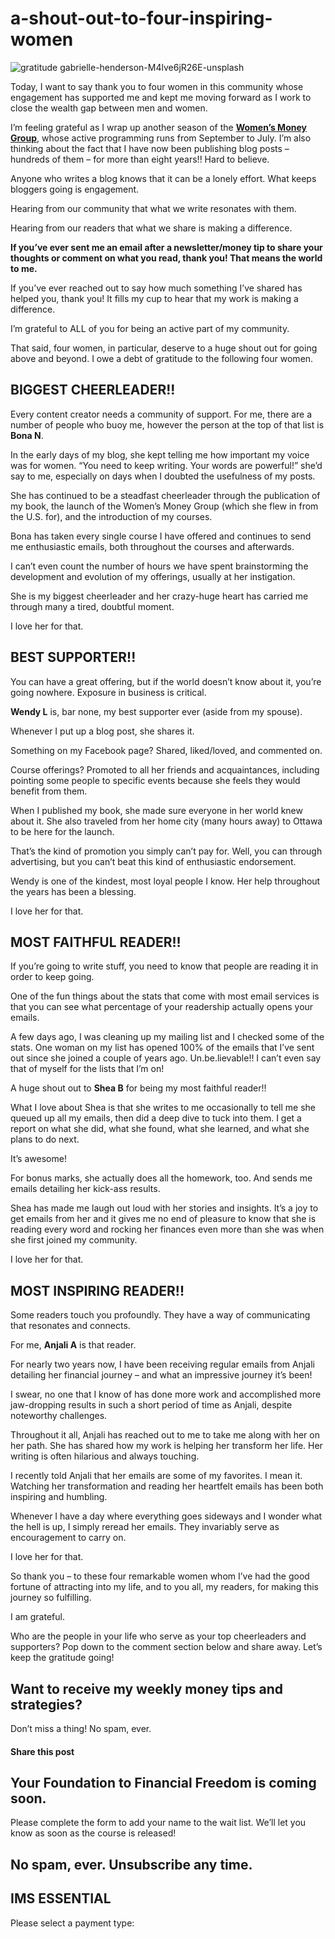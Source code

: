 # a-shout-out-to-four-inspiring-women
![gratitude gabrielle-henderson-M4lve6jR26E-unsplash](https://yourfinanciallaunchpad.com/wp-content/uploads/elementor/thumbs/gratitude-gabrielle-henderson-M4lve6jR26E-unsplash-scaled-qdc6cmzytjfl1fri5t9j8vqkulav3ux2ws6d2sfatk.jpg "gratitude gabrielle-henderson-M4lve6jR26E-unsplash")

Today, I want to say thank you to four women in this community whose engagement has supported me and kept me moving forward as I work to close the wealth gap between men and women.

I’m feeling grateful as I wrap up another season of the **[Women’s Money Group](https://yourfinanciallaunchpad.com/womens-money-group/)**, whose active programming runs from September to July. I’m also thinking about the fact that I have now been publishing blog posts – hundreds of them – for more than eight years!! Hard to believe.

Anyone who writes a blog knows that it can be a lonely effort. What keeps bloggers going is engagement.

Hearing from our community that what we write resonates with them.

Hearing from our readers that what we share is making a difference.

**If you’ve ever sent me an email after a newsletter/money tip to share your thoughts or comment on what you read, thank you! That means the world to me.**

If you’ve ever reached out to say how much something I’ve shared has helped you, thank you! It fills my cup to hear that my work is making a difference.

I’m grateful to ALL of you for being an active part of my community.

That said, four women, in particular, deserve to a huge shout out for going above and beyond. I owe a debt of gratitude to the following four women.

## BIGGEST CHEERLEADER!!

Every content creator needs a community of support. For me, there are a number of people who buoy me, however the person at the top of that list is **Bona N**.

In the early days of my blog, she kept telling me how important my voice was for women. “You need to keep writing. Your words are powerful!” she’d say to me, especially on days when I doubted the usefulness of my posts.

She has continued to be a steadfast cheerleader through the publication of my book, the launch of the Women’s Money Group (which she flew in from the U.S. for), and the introduction of my courses.

Bona has taken every single course I have offered and continues to send me enthusiastic emails, both throughout the courses and afterwards.

I can’t even count the number of hours we have spent brainstorming the development and evolution of my offerings, usually at her instigation.

She is my biggest cheerleader and her crazy-huge heart has carried me through many a tired, doubtful moment.

I love her for that.

## BEST SUPPORTER!!

You can have a great offering, but if the world doesn’t know about it, you’re going nowhere. Exposure in business is critical.

**Wendy L** is, bar none, my best supporter ever (aside from my spouse).

Whenever I put up a blog post, she shares it.

Something on my Facebook page? Shared, liked/loved, and commented on.

Course offerings? Promoted to all her friends and acquaintances, including pointing some people to specific events because she feels they would benefit from them.

When I published my book, she made sure everyone in her world knew about it. She also traveled from her home city (many hours away) to Ottawa to be here for the launch.

That’s the kind of promotion you simply can’t pay for. Well, you can through advertising, but you can’t beat this kind of enthusiastic endorsement.

Wendy is one of the kindest, most loyal people I know. Her help throughout the years has been a blessing.

I love her for that.

## MOST FAITHFUL READER!!

If you’re going to write stuff, you need to know that people are reading it in order to keep going.

One of the fun things about the stats that come with most email services is that you can see what percentage of your readership actually opens your emails.

A few days ago, I was cleaning up my mailing list and I checked some of the stats. One woman on my list has opened 100% of the emails that I’ve sent out since she joined a couple of years ago. Un.be.lievable!! I can’t even say that of myself for the lists that I’m on!

A huge shout out to **Shea B** for being my most faithful reader!!

What I love about Shea is that she writes to me occasionally to tell me she queued up all my emails, then did a deep dive to tuck into them. I get a report on what she did, what she found, what she learned, and what she plans to do next.

It’s awesome!

For bonus marks, she actually does all the homework, too. And sends me emails detailing her kick-ass results.

Shea has made me laugh out loud with her stories and insights. It’s a joy to get emails from her and it gives me no end of pleasure to know that she is reading every word and rocking her finances even more than she was when she first joined my community.

I love her for that.

## MOST INSPIRING READER!!

Some readers touch you profoundly. They have a way of communicating that resonates and connects.

For me, **Anjali A** is that reader.

For nearly two years now, I have been receiving regular emails from Anjali detailing her financial journey – and what an impressive journey it’s been!

I swear, no one that I know of has done more work and accomplished more jaw-dropping results in such a short period of time as Anjali, despite noteworthy challenges.

Throughout it all, Anjali has reached out to me to take me along with her on her path. She has shared how my work is helping her transform her life. Her writing is often hilarious and always touching.

I recently told Anjali that her emails are some of my favorites. I mean it. Watching her transformation and reading her heartfelt emails has been both inspiring and humbling.

Whenever I have a day where everything goes sideways and I wonder what the hell is up, I simply reread her emails. They invariably serve as encouragement to carry on.

I love her for that.

So thank you – to these four remarkable women whom I’ve had the good fortune of attracting into my life, and to you all, my readers, for making this journey so fulfilling.

I am grateful.

Who are the people in your life who serve as your top cheerleaders and supporters? Pop down to the comment section below and share away. Let’s keep the gratitude going!

## Want to receive my weekly money tips and strategies?

Don’t miss a thing! No spam, ever.

#### Share this post

## Your Foundation to Financial Freedom is coming soon.

Please complete the form to add your name to the wait list. We’ll let you know as soon as the course is released!

## No spam, ever. Unsubscribe any time.

## IMS ESSENTIAL

Please select a payment type: